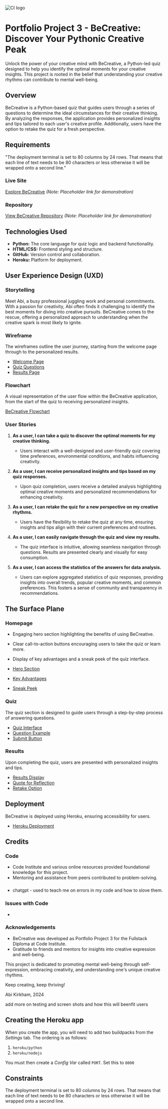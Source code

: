 
![CI logo](https://codeinstitute.s3.amazonaws.com/fullstack/ci_logo_small.png)

# Portfolio Project 3 - BeCreative: Discover Your Pythonic Creative Peak

Unlock the power of your creative mind with BeCreative, a Python-led quiz designed to help you identify the optimal moments for your creative insights. This project is rooted in the belief that understanding your creative rhythms can contribute to mental well-being.

## Overview

BeCreative is a Python-based quiz that guides users through a series of questions to determine the ideal circumstances for their creative thinking. By analyzing the responses, the application provides personalized insights and tips tailored to each user's creative profile. Additionally, users have the option to retake the quiz for a fresh perspective.

## Requirements 
"The deployment terminal is set to 80 columns by 24 rows. That means that each line of text needs to be 80 characters or less otherwise it will be wrapped onto a second line."

### Live Site

[Explore BeCreative](#) *(Note: Placeholder link for demonstration)*

### Repository

[View BeCreative Repository](#) *(Note: Placeholder link for demonstration)*

## Technologies Used

- **Python:** The core language for quiz logic and backend functionality.
- **HTML/CSS:** Frontend styling and structure.
- **GitHub:** Version control and collaboration.
- **Heroku:** Platform for deployment.

## User Experience Design (UXD)

### Storytelling

Meet Abi, a busy professional juggling work and personal commitments. With a passion for creativity, Abi often finds it challenging to identify the best moments for diving into creative pursuits. BeCreative comes to the rescue, offering a personalized approach to understanding when the creative spark is most likely to ignite.

### Wireframe

The wireframes outline the user journey, starting from the welcome page through to the personalized results.

- [Welcome Page](#)
- [Quiz Questions](#)
- [Results Page](#)

### Flowchart

A visual representation of the user flow within the BeCreative application, from the start of the quiz to receiving personalized insights.

[BeCreative Flowchart](#)

### User Stories

1. **As a user, I can take a quiz to discover the optimal moments for my creative thinking.**
   - Users interact with a well-designed and user-friendly quiz covering time preferences, environmental conditions, and habits influencing creativity.

2. **As a user, I can receive personalized insights and tips based on my quiz responses.**
   - Upon quiz completion, users receive a detailed analysis highlighting optimal creative moments and personalized recommendations for enhancing creativity.

3. **As a user, I can retake the quiz for a new perspective on my creative rhythms.**
   - Users have the flexibility to retake the quiz at any time, ensuring insights and tips align with their current preferences and routines.

4. **As a user, I can easily navigate through the quiz and view my results.**
   - The quiz interface is intuitive, allowing seamless navigation through questions. Results are presented clearly and visually for easy consumption.

5. **As a user, I can access the statistics of the answers for data analysis.**
   - Users can explore aggregated statistics of quiz responses, providing insights into overall trends, popular creative moments, and common preferences. This fosters a sense of community and transparency in recommendations.


## The Surface Plane


### Homepage

- Engaging hero section highlighting the benefits of using BeCreative.
- Clear call-to-action buttons encouraging users to take the quiz or learn more.
- Display of key advantages and a sneak peek of the quiz interface.

- [Hero Section](#)
- [Key Advantages](#)
- [Sneak Peek](#)

### Quiz

The quiz section is designed to guide users through a step-by-step process of answering questions.

- [Quiz Interface](#)
- [Question Example](#)
- [Submit Button](#)

### Results

Upon completing the quiz, users are presented with personalized insights and tips.

- [Results Display](#)
- [Quote for Reflection](#)
- [Retake Option](#)

## Deployment

BeCreative is deployed using Heroku, ensuring accessibility for users.

- [Heroku Deployment](#)

## Credits

### Code

- Code Institute and various online resources provided foundational knowledge for this project.
- Mentoring and assistance from peers contributed to problem-solving.

###
- chatgpt - used to teach me on errors in my code and how to slove them.

### Issues with Code

- 

### Acknowledgements

- BeCreative was developed as Portfolio Project 3 for the Fullstack Diploma at Code Institute.
- Gratitude to friends and mentors for insights into creative expression and well-being.

This project is dedicated to promoting mental well-being through self-expression, embracing creativity, and understanding one's unique creative rhythms.

Keep creating, keep thriving!

Abi Kirkham, 2024





add more on testing and screen shots and how this will beenfit users 




## Creating the Heroku app

When you create the app, you will need to add two buildpacks from the _Settings_ tab. The ordering is as follows:

1. `heroku/python`
2. `heroku/nodejs`

You must then create a _Config Var_ called `PORT`. Set this to `8000`

## Constraints

The deployment terminal is set to 80 columns by 24 rows. That means that each line of text needs to be 80 characters or less otherwise it will be wrapped onto a second line.

